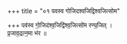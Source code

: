 +++
title = "०१ पवस्व गोजिदश्वजिद्विश्वजित्सोम"

+++
पव॑स्व गो॒जिद॑श्व॒जिद्वि॑श्व॒जित्सो॑म रण्य॒जित् ।  
प्र॒जाव॒द्रत्न॒मा भ॑र ॥
